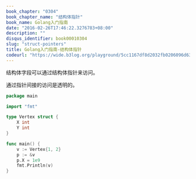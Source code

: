 ```yaml
---
book_chapter: "0304"
book_chapter_name: "结构体指针"
book_name: Golang入门指南
date: "2016-02-26T17:46:22.3276783+08:00"
description: ""
disqus_identifier: book00010304
slug: "struct-pointers"
title: Golang入门指南-结构体指针
codeurl: "https://wide.b3log.org/playground/5cc1167df8d2032fb0206096d6333216.go"
---
```


结构体字段可以通过结构体指针来访问。

通过指针间接的访问是透明的。

```Go
package main

import "fmt"

type Vertex struct {
	X int
	Y int
}

func main() {
	v := Vertex{1, 2}
	p := &v
	p.X = 1e9
	fmt.Println(v)
}
```

